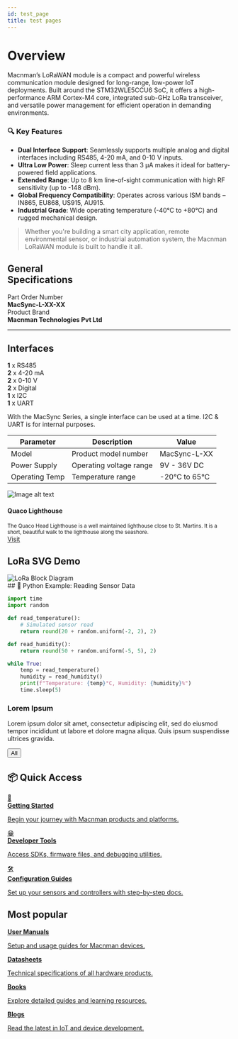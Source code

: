 ```yaml
---
id: test_page
title: test pages
---
```



# Overview 

Macnman’s LoRaWAN module is a compact and powerful wireless communication module designed for long-range, low-power IoT deployments. Built around the STM32WLE5CCU6 SoC, it offers a high-performance ARM Cortex-M4 core, integrated sub-GHz LoRa transceiver, and versatile power management for efficient operation in demanding environments.

### 🔍 Key Features

- **Dual Interface Support**: Seamlessly supports multiple analog and digital interfaces including RS485, 4-20 mA, and 0-10 V inputs.
- **Ultra Low Power**: Sleep current less than 3 µA makes it ideal for battery-powered field applications.
- **Extended Range**: Up to 8 km line-of-sight communication with high RF sensitivity (up to -148 dBm).
- **Global Frequency Compatibility**: Operates across various ISM bands – IN865, EU868, US915, AU915.
- **Industrial Grade**: Wide operating temperature (-40°C to +80°C) and rugged mechanical design.

> Whether you're building a smart city application, remote environmental sensor, or industrial automation system, the Macnman LoRaWAN module is built to handle it all.






<section className="specs-section">
  <div className="specs-grid">
    <div className="specs-title" style={{ marginRight: '5rem', marginBottom: '2rem' }}>
      <h2>General<br />Specifications</h2>
    </div>
    <div className="specs-details">
      <div className="spec-row">
        <div className="spec-label">Part Order Number</div>
        <div className="spec-value"><strong>MacSync-L-XX-XX</strong></div>
      </div>
      <div className="spec-row">
        <div className="spec-label">Product Brand</div>
        <div className="spec-value"><strong>Macnman Technologies Pvt Ltd</strong></div>
      </div>
    </div>
  </div>
  <hr style={{ border: 'none', borderTop: '1px solid #e0e0e0', margin: '2rem 0' }} />
</section>

<section className="interfaces-section">
  <div className="section-title">
    <h2>Interfaces</h2>
  </div>
  <div className="interfaces-grid" style={{ gap: '1rem' }}>
    <div className="interface-box"><strong>1</strong> x RS485</div>
    <div className="interface-box"><strong>2</strong> x 4-20 mA</div>
    <div className="interface-box"><strong>2</strong> x 0-10 V</div>
    <div className="interface-box"><strong>2</strong> x Digital</div>
    <div className="interface-box"><strong>1</strong> x I2C</div>
    <div className="interface-box"><strong>1</strong> x UART</div>
  </div>
  <p style={{ fontSize: '0.75rem', color: '#888', marginTop: '0.5rem' }}>
    With the MacSync Series, a single interface can be used at a time. I2C & UART is for internal purposes.
  </p>
</section>

<style>{`
  .hover-table tbody tr:hover {
    background-color: #f0f4ff;
  }
`}</style>

<table className="hover-table">
  <thead>
    <tr>
      <th>Parameter</th>
      <th>Description</th>
      <th>Value</th>
    </tr>
  </thead>
  <tbody>
    <tr>
      <td>Model</td>
      <td>Product model number</td>
      <td>MacSync-L-XX</td>
    </tr>
    <tr>
      <td>Power Supply</td>
      <td>Operating voltage range</td>
      <td>9V - 36V DC</td>
    </tr>
    <tr>
      <td>Operating Temp</td>
      <td>Temperature range</td>
      <td>-20°C to 65°C</td>
    </tr>
  </tbody>
</table>






<div className="card-demo">
  <div className="card">
    <div className="card__image">
      <img
        src="https://images.unsplash.com/photo-1506624183912-c602f4a21ca7?ixlib=rb-1.2.1&ixid=eyJhcHBfaWQiOjEyMDd9&auto=format&fit=crop&w=800&q=60"
        alt="Image alt text"
        title="Logo Title Text 1" />
    </div>
    <div className="card__body">
      <h4>Quaco Lighthouse</h4>
      <small>
        The Quaco Head Lighthouse is a well maintained lighthouse close to St.
        Martins. It is a short, beautiful walk to the lighthouse along the
        seashore.
      </small>
    </div>
    <div className="card__footer">
      <a href="https://macnman.com" className="button button--primary button--block">Visit</a>
    </div>
  </div>
</div>

<div className="svg-demo">
  <h2>LoRa SVG Demo</h2>
  <img src="/img/image-block-diagram.svg" alt="LoRa Block Diagram" className="svg-theme-aware" />
</div>
## 🔧 Python Example: Reading Sensor Data

```python
import time
import random

def read_temperature():
    # Simulated sensor read
    return round(20 + random.uniform(-2, 2), 2)

def read_humidity():
    return round(50 + random.uniform(-5, 5), 2)

while True:
    temp = read_temperature()
    humidity = read_humidity()
    print(f"Temperature: {temp}°C, Humidity: {humidity}%")
    time.sleep(5)
```



<div class="card-demo">
  <div class="card">
    <div class="card__header">
      <h3>Lorem Ipsum</h3>
    </div>
    <div class="card__body">
      <p>
        Lorem ipsum dolor sit amet, consectetur adipiscing elit, sed do eiusmod
        tempor incididunt ut labore et dolore magna aliqua. Quis ipsum
        suspendisse ultrices gravida.
      </p>
    </div>
    <div class="card__footer">
      <button class="button button--secondary button--block">  All</button>
    </div>
  </div>
</div>

<!-- This is section with the icons and tab glow on hover -->

## 📦 Quick Access

<div className="icon-card-grid">
  <a href="#" className="icon-card">
    <div className="icon">📘</div>
    <div>
      <strong>Getting Started</strong>
      <p>Begin your journey with Macnman products and platforms.</p>
    </div>
  </a>
  <a href="#" className="icon-card">
    <div className="icon">😁</div>
    <div>
      <strong>Developer Tools</strong>
      <p>Access SDKs, firmware files, and debugging utilities.</p>
    </div>
  </a>
  <a href="#" className="icon-card">
    <div className="icon">🛠️</div>
    <div>
      <strong>Configuration Guides</strong>
      <p>Set up your sensors and controllers with step-by-step docs.</p>
    </div>
  </a>
</div>

<!-- This is section with shpoes the tab glow on hover -->

## Most popular

<div className="most-popular-grid">
  <a href="https://macnman.com/usermanuals" className="popular-card" target="_blank" rel="noopener">
    <strong>User Manuals</strong>
    <p>Setup and usage guides for Macnman devices.</p>
  </a>

  <a href="https://macnman.com/datasheets" className="popular-card" target="_blank" rel="noopener">
    <strong>Datasheets</strong>
    <p>Technical specifications of all hardware products.</p>
  </a>

  <a href="https://macnman.com/books" className="popular-card" target="_blank" rel="noopener">
    <strong>Books</strong>
    <p>Explore detailed guides and learning resources.</p>
  </a>

  <a href="https://macnman.com/blogs" className="popular-card" target="_blank" rel="noopener">
    <strong>Blogs</strong>
    <p>Read the latest in IoT and device development.</p>
  </a>
</div>


